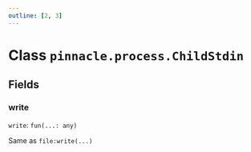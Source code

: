 ```yaml
---
outline: [2, 3]
---
```


# Class `pinnacle.process.ChildStdin`




## Fields

### write

`write`: <code>fun(...: any)</code>

Same as `file:write(...)`


